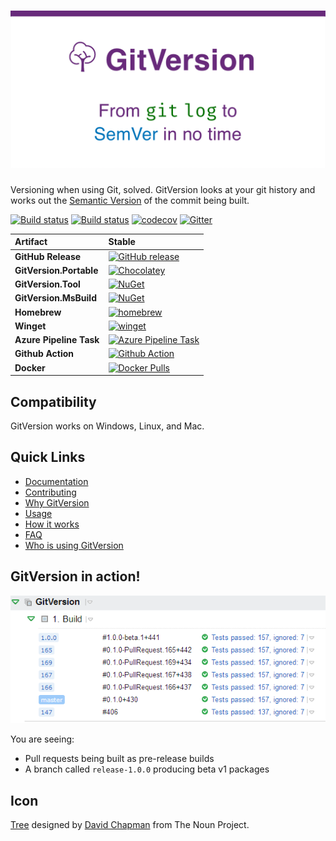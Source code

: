# ![GitVersion – From git log to SemVer in no time][banner]

Versioning when using Git, solved. GitVersion looks at your git history and
works out the [Semantic Version][semver] of the commit being built.

[![Build status][azure-pipeline-badge]][azure-pipeline]
[![Build status][github-actions-badge]][github-actions]
[![codecov][codecov-badge]][codecov]
[![Gitter][gitter-badge]][gitter]

| Artifact                   | Stable                                                             |
|:---------------------------|:-------------------------------------------------------------------|
| **GitHub Release**         | [![GitHub release][gh-rel-badge]][gh-rel]                          |
| **GitVersion.Portable**    | [![Chocolatey][choco-badge]][choco]                                |
| **GitVersion.Tool**        | [![NuGet][gvgt-badge]][gvgt]                                       |
| **GitVersion.MsBuild**     | [![NuGet][gvt-badge]][gvt]                                         |
| **Homebrew**               | [![homebrew][brew-badge]][brew]                                    |
| **Winget**                 | [![winget][winget-badge]][winget]                                  |
| **Azure Pipeline Task**    | [![Azure Pipeline Task][az-pipeline-task-badge]][az-pipeline-task] |
| **Github Action**          | [![Github Action][gh-actions-badge]][gh-actions]                   |
| **Docker**                 | [![Docker Pulls][dockerhub-badge]][dockerhub]                      |

## Compatibility

GitVersion works on Windows, Linux, and Mac.

## Quick Links

* [Documentation][docs]
* [Contributing][contribute]
* [Why GitVersion][why]
* [Usage][usage]
* [How it works][how]
* [FAQ][faq]
* [Who is using GitVersion][who]

## GitVersion in action!

![README][gv-in-action]

You are seeing:

* Pull requests being built as pre-release builds
* A branch called `release-1.0.0` producing beta v1 packages

## Icon

[Tree][app-icon]
designed by [David Chapman][app-icon-author]
from The Noun Project.

[semver]: https://semver.org

[gitter]: https://gitter.im/GitTools/GitVersion?utm_source=badge&utm_medium=badge&utm_campaign=pr-badge&utm_content=badge

[gitter-badge]: https://badges.gitter.im/Join+Chat.svg

[azure-pipeline]: https://dev.azure.com/GitTools/GitVersion/_build/latest?definitionId=1

[azure-pipeline-badge]: https://dev.azure.com/GitTools/GitVersion/_apis/build/status/GitTools.GitVersion

[github-actions]: https://github.com/GitTools/GitVersion/actions

[github-actions-badge]: https://github.com/GitTools/GitVersion/workflows/CI/badge.svg

[codecov]: https://codecov.io/gh/GitTools/GitVersion

[codecov-badge]: https://codecov.io/gh/GitTools/GitVersion/branch/main/graph/badge.svg

[docs]: https://gitversion.net/docs/

[gh-rel]: https://github.com/GitTools/GitVersion/releases/latest

[gh-rel-badge]: https://img.shields.io/github/release/gittools/gitversion.svg?logo=github

[choco]: https://chocolatey.org/packages/GitVersion.Portable

[choco-badge]: https://img.shields.io/chocolatey/v/gitversion.portable.svg?logo=nuget

[gvt]: https://www.nuget.org/packages/GitVersion.MsBuild

[gvt-badge]: https://img.shields.io/nuget/v/GitVersion.MsBuild.svg?logo=nuget

[gvgt]: https://www.nuget.org/packages/GitVersion.Tool

[gvgt-badge]: https://img.shields.io/nuget/v/GitVersion.Tool.svg?logo=nuget

[brew]: https://formulae.brew.sh/formula/gitversion

[brew-badge]: https://img.shields.io/homebrew/v/gitversion.svg?logo=homebrew

[winget]: https://github.com/microsoft/winget-pkgs/tree/master/manifests/g/GitTools/GitVersion

[winget-badge]: https://img.shields.io/badge/winget-v6.0.3-blue.svg?logo=microsoft

[dockerhub]: https://hub.docker.com/r/gittools/gitversion/

[dockerhub-badge]: https://img.shields.io/docker/pulls/gittools/gitversion.svg?logo=docker

[az-pipeline-task]: https://marketplace.visualstudio.com/items?itemName=gittools.gittools

[az-pipeline-task-badge]: https://img.shields.io/badge/marketplace-gittools.gittools-blue?logo=azure-pipelines

[gh-actions]: https://github.com/marketplace/actions/gittools

[gh-actions-badge]: https://img.shields.io/badge/marketplace-gittools-blue?logo=github

[contribute]: https://github.com/GitTools/GitVersion/blob/main/CONTRIBUTING.md

[why]: https://gitversion.net/docs/learn/why

[usage]: https://gitversion.net/docs/usage

[how]: https://gitversion.net/docs/learn/how-it-works

[faq]: https://gitversion.net/docs/learn/faq

[who]: https://gitversion.net/docs/learn/who

[gv-in-action]: https://raw.githubusercontent.com/GitTools/GitVersion/master/docs/input/docs/img/README.png

[banner]: https://raw.githubusercontent.com/GitTools/graphics/master/GitVersion/banner-1280x640.png

[app-icon]: https://thenounproject.com/term/tree/13389/

[app-icon-author]: https://thenounproject.com/david.chapman

